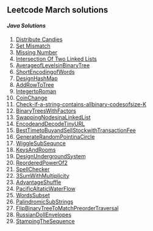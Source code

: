 ## Leetcode March solutions

#### <em> Java Solutions </em>
1) [Distribute Candies](/March2021/DistributeCandies.java)
2) [Set Mismatch](/March2021/SetMismatch.java)
3) [Missing Number](/March2021/MissingNumber.java)
4) [Intersection Of Two Linked Lists](/March2021/IntersectionOfTwoLinkedLists.java)
5) [AverageofLevelsinBinaryTree](/March2021/AverageofLevelsinBinaryTree.java)
6) [ShortEncodingofWords](/March2021/ShortEncodingofWords.java)
7) [DesignHashMap](/March2021/DesignHashMap.java)
8) [AddRowToTree](/March2021/AddRowToTree.java)
9) [IntegertoRoman](/March2021/IntegertoRoman.java)
10) [CoinChange](/March2021/CoinChange.java)
11) [Check-if-a-string-contains-allbinary-codesofsize-K](/March2021/check-if-a-string-contains-allbinary-codesofsize-K.java)
12) [BinaryTreesWithFactors](/March2021/BinaryTreesWithFactors.java)
13) [SwappingNodesinaLinkedList](/March2021/SwappingNodesinaLinkedList.java)
14) [EncodeandDecodeTinyURL](/March2021/EncodeandDecodeTinyURL.java)
15) [BestTimetoBuyandSellStockwithTransactionFee](/March2021/BestTimetoBuyandSellStockwithTransactionFee.java)
16) [GenerateRandomPointinaCircle](/March2021/GenerateRandomPointinaCircle.java)
17) [WiggleSubSequnce](/March2021/WiggleSubSequnce.java)
18) [KeysAndRooms](/March2021/KeysAndRooms.java)
19) [DesignUndergroundSystem](/March2021/DesignUndergroundSystem.java)
20) [ReorderedPowerOf2](/March2021/ReorderedPowerOf2.java)
21) [SpellChecker](/March2021/SpellChecker.java)
22) [3SumWithMultiplicity](/March2021/3SumWithMultiplicity.java)
23) [AdvantageShuffle](/March2021/AdvantageShuffle.java)
24) [PacificAltaticWaterFlow](/March2021/PacificAltaticWaterFlow.java)
25) [WordsSubset](/March2021/WordsSubset.java)
26) [PalindromicSubStrings](/March2021/PalindromicSubStrings.java)
27) [FlipBinaryTreeToMatchPreorderTraversal](/March2021/FlipBinaryTreeToMatchPreorderTraversal.java)
28) [RussianDollEnvelopes](/March2021/RussianDollEnvelopes.java)
29) [StampingTheSequence](/March2021/StampingTheSequence.java)

